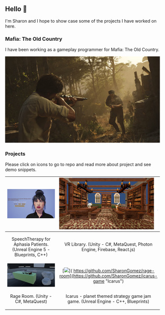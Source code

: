 ## Hello 🦭

I'm Sharon and I hope to show case some of the projects I have worked on here. 

### Mafia: The Old Country
I have been working as a gameplay programmer for Mafia: The Old Country.

  [<img src="https://github.com/SharonGomez/SharonGomez/blob/main/images/Mafia.png" max-width="400px" height="auto"/>](https://www.youtube.com/watch?v=lkdV6NxPOLc "Trailer to Mafia: The Old Country")
  
### Projects

Please click on icons to go to repo and read more about project and see demo snippets.

|  [<img src="https://github.com/SharonGomez/SharonGomez/blob/main/images/speech-therapy.png" max-width="350px" height="auto"/>]( https://github.com/SharonGomez/speech-therapy "Speech Therapy")|[<img src="https://github.com/SharonGomez/SharonGomez/blob/main/images/vr-library.png" max-width="350px" height="auto"/>]( https://github.com/SharonGomez/vr-library "VR Library") |
|:--:|:--:|
| <p align="center"> SpeechTherapy for Aphasia Patients. (Unreal Engine 5 - Blueprints, C++) </p>|<p align="center">VR Library. (Unity - C#, MetaQuest, Photon Engine, Firebase, React.js)</p>|
|  [<img src="https://github.com/SharonGomez/SharonGomez/blob/main/images/rage-room.png" max-width="350px" height="auto"/>]( https://github.com/SharonGomez/rage-room "Rage Room")| [<img src="https://github.com/SharonGomez/icarus-game/blob/main/Demos/enemies.gif" max-width="350px" height="auto"/>]( https://github.com/SharonGomez/rage-room](https://github.com/SharonGomez/icarus-game "Icarus")|
| <p align="center">Rage Room. (Unity - C#, MetaQuest)</p>|<p align="center">Icarus - planet themed strategy game jam game. (Unreal Engine - C++, Blueprints)</p>|

<!--
**SharonGomez/SharonGomez** is a ✨ _special_ ✨ repository because its `README.md` (this file) appears on your GitHub profile.

Here are some ideas to get you started:

- 🔭 I’m currently working on ...
- 🌱 I’m currently learning ...
- 👯 I’m looking to collaborate on ...
- 🤔 I’m looking for help with ...
- 💬 Ask me about ...
- 📫 How to reach me: ...
- 😄 Pronouns: ...
- ⚡ Fun fact: ...
-->
